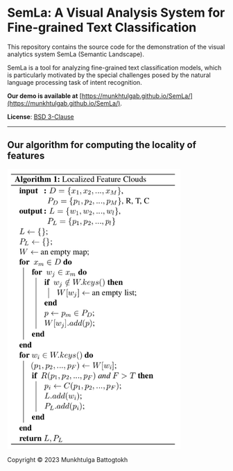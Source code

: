 # SemLa: A Visual Analysis System for Fine-grained Text Classification

This repository contains the source code for the demonstration of the visual analytics system SemLa (Semantic Landscape).

SemLa is a tool for analyzing fine-grained text classification models, which is particularly motivated by the special challenges posed by the natural language processing task of intent recognition.

**Our demo is available at** [https://munkhtulgab.github.io/SemLa/](https://munkhtulgab.github.io/SemLa/).

**License**: [BSD 3-Clause](https://github.com/MunkhtulgaB/SemLa/blob/main/LICENSE)

<hr>

## Our algorithm for computing the locality of features
<img src="local-features.png" alt="Local features algorithm" width="400"/>


Copyright © 2023 Munkhtulga Battogtokh


